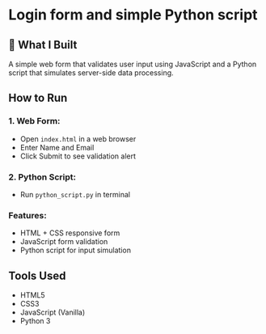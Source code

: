 # Login form and simple Python script

## 🔧 What I Built

A simple web form that validates user input using JavaScript and a Python script that simulates server-side data processing.

## How to Run

### 1. Web Form:
- Open `index.html` in a web browser
- Enter Name and Email
- Click Submit to see validation alert

### 2. Python Script:
- Run `python_script.py` in terminal

### Features:
- HTML + CSS responsive form
- JavaScript form validation
- Python script for input simulation

## Tools Used

- HTML5
- CSS3
- JavaScript (Vanilla)
- Python 3


